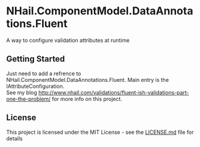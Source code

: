 # NHail.ComponentModel.DataAnnotations.Fluent

A way to configure validation attributes at runtime

## Getting Started

Just need to add a refrence to NHail.ComponentModel.DataAnnotations.Fluent.   Main entry is the IAttributeConfiguration<TSource>.   
See my blog http://www.nhail.com/validations/fluent-ish-validations-part-one-the-problem/ for more info on this project. 

## License

This project is licensed under the MIT License - see the [LICENSE.md](LICENSE.md) file for details
